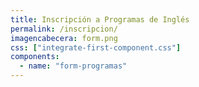```yaml
---
title: Inscripción a Programas de Inglés
permalink: /inscripcion/
imagencabecera: form.png
css: ["integrate-first-component.css"]
components:
  - name: "form-programas"
---
```

